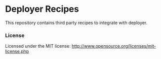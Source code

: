 # Deployer Recipes

This repository contains third party recipes to integrate with deployer.
### License

Licensed under the MIT license: http://www.opensource.org/licenses/mit-license.php
